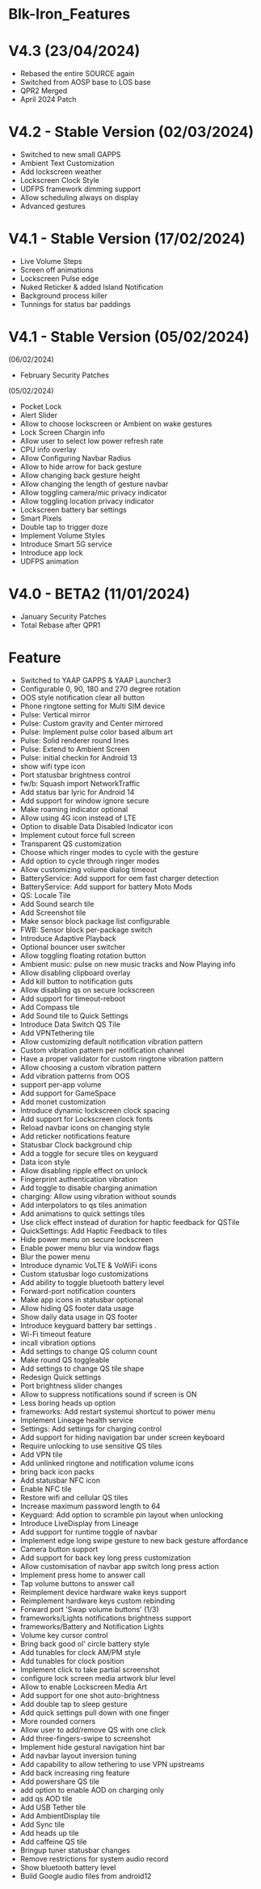 # Blk-Iron_Features

# V4.3 (23/04/2024)

 - Rebased the entire SOURCE again
 - Switched from AOSP base to LOS base
 - QPR2 Merged
 - April 2024 Patch

# V4.2 - Stable Version (02/03/2024)

  - Switched to new small GAPPS
  - Ambient Text Customization
  - Add lockscreen weather
  - Lockscreen Clock Style
  - UDFPS framework dimming support
  - Allow scheduling always on display
  - Advanced gestures

# V4.1 - Stable Version (17/02/2024)

  - Live Volume Steps
  - Screen off animations
  - Lockscreen Pulse edge
  - Nuked Reticker & added Island Notification
  - Background process killer
  - Tunnings for status bar paddings

# V4.1 - Stable Version (05/02/2024)

(06/02/2024)

  - February Security Patches

(05/02/2024)

  - Pocket Lock
  - Alert Slider
  - Allow to choose lockscreen or Ambient on wake gestures
  - Lock Screen Chargin info
  - Allow user to select low power refresh rate
  - CPU info overlay
  - Allow Configuring Navbar Radius
  - Allow to hide arrow for back gesture
  - Allow changing back gesture height
  - Allow changing the length of gesture navbar
  - Allow toggling camera/mic privacy indicator
  - Allow toggling location privacy indicator
  - Lockscreen battery bar settings
  - Smart Pixels
  - Double tap to trigger doze
  - Implement Volume Styles
  - Introduce Smart 5G service
  - Introduce app lock
  - UDFPS animation

# V4.0 - BETA2 (11/01/2024)

  - January Security Patches 
  - Total Rebase after QPR1

# Feature

- Switched to YAAP GAPPS & YAAP Launcher3
- Configurable 0, 90, 180 and 270 degree rotation
- OOS style notification clear all button
- Phone ringtone setting for Multi SIM device
- Pulse: Vertical mirror
- Pulse: Custom gravity and Center mirrored 
- Pulse: Implement pulse color based album art 
- Pulse: Solid renderer round lines 
- Pulse: Extend to Ambient Screen
- Pulse: initial checkin for Android 13 
- show wifi type icon
- Port statusbar brightness control
- fw/b: Squash import NetworkTraffic
- Add status bar lyric for Android 14
- Add support for window ignore secure
- Make roaming indicator optional 
- Allow using 4G icon instead of LTE 
- Option to disable Data Disabled Indicator icon 
- Implement cutout force full screen 
- Transparent QS customization 
- Choose which ringer modes to cycle with the gesture 
- Add option to cycle through ringer modes 
- Allow customizing volume dialog timeout 
- BatteryService: Add support for oem fast charger detection
- BatteryService: Add support for battery Moto Mods
- QS: Locale Tile
- Add Sound search tile
- Add Screenshot tile
- Make sensor block package list configurable 
- FWB: Sensor block per-package switch 
- Introduce Adaptive Playback 
- Optional bouncer user switcher 
- Allow toggling floating rotation button 
- Ambient music: pulse on new music tracks and Now Playing info 
- Allow disabling clipboard overlay 
- Add kill button to notification guts 
- Allow disabling qs on secure lockscreen 
- Add support for timeout-reboot
- Add Compass tile
- Add Sound tile to Quick Settings
- Introduce Data Switch QS Tile
- Add VPNTethering tile
- Allow customizing default notification vibration pattern 
- Custom vibration pattern per notification channel 
- Have a proper validator for custom ringtone vibration pattern
- Allow choosing a custom vibration pattern 
- Add vibration patterns from OOS 
- support per-app volume 
- Add support for GameSpace
- Add monet customization 
- Introduce dynamic lockscreen clock spacing
- Add support for Lockscreen clock fonts
- Reload navbar icons on changing style 
- Add reticker notifications feature
- Statusbar Clock background chip 
- Add a toggle for secure tiles on keyguard 
- Data icon style 
- Allow disabling ripple effect on unlock 
- Fingerprint authentication vibration 
- Add toggle to disable charging animation 
- charging: Allow using vibration without sounds
- Add interpolators to qs tiles animation 
- Add animations to quick settings tiles 
- Use click effect instead of duration for haptic feedback for QSTile
- QuickSettings: Add Haptic Feedback to tiles 
- Hide power menu on secure lockscreen 
- Enable power menu blur via window flags
- Blur the power menu
- Introduce dynamic VoLTE & VoWiFi icons
- Custom statusbar logo customizations 
- Add ability to toggle bluetooth battery level 
- Forward-port notification counters 
- Make app icons in statusbar optional 
- Allow hiding QS footer data usage 
- Show daily data usage in QS footer
- Introduce keyguard battery bar settings .
- Wi-Fi timeout feature
- incall vibration options 
- Add settings to change QS column count 
- Make round QS toggleable 
- Add settings to change QS tile shape 
- Redesign Quick settings
- Port brightness slider changes 
- Allow to suppress notifications sound if screen is ON 
- Less boring heads up option 
- frameworks: Add restart systemui shortcut to power menu 
- Implement Lineage health service
- Settings: Add settings for charging control
- Add support for hiding navigation bar under screen keyboard 
- Require unlocking to use sensitive QS tiles
- Add VPN tile
- Add unlinked ringtone and notification volume icons
- bring back icon packs
- Add statusbar NFC icon
- Enable NFC tile
- Restore wifi and cellular QS tiles
- Increase maximum password length to 64
- Keyguard: Add option to scramble pin layout when unlocking
- Introduce LiveDisplay from Lineage
- Add support for runtime toggle of navbar
- Implement edge long swipe gesture to new back gesture affordance
- Camera button support
- Add support for back key long press customization
- Allow customisation of navbar app switch long press action
- Implement press home to answer call
- Tap volume buttons to answer call
- Reimplement device hardware wake keys support
- Reimplement hardware keys custom rebinding
- Forward port 'Swap volume buttons' (1/3)
- frameworks/Lights notifications brightness support
- frameworks/Battery and Notification Lights
- Volume key cursor control
- Bring back good ol' circle battery style
- Add tunables for clock AM/PM style
- Add tunables for clock position
- Implement click to take partial screenshot 
- configure lock screen media artwork blur level 
- Allow to enable Lockscreen Media Art
- Add support for one shot auto-brightness
- Add double tap to sleep gesture
- Add quick settings pull down with one finger
- More rounded corners
- Allow user to add/remove QS with one click
- Add three-fingers-swipe to screenshot 
- Implement hide gestural navigation hint bar
- Add navbar layout inversion tuning
- Add capability to allow tethering to use VPN upstreams 
- Add back increasing ring feature
- Add powershare QS tile
- add option to enable AOD on charging only 
- add qs AOD tile
- Add USB Tether tile
- Add AmbientDisplay tile
- Add Sync tile
- Add heads up tile
- Add caffeine QS tile
- Bringup tuner statusbar changes
- Remove restrictions for system audio record
- Show bluetooth battery level
- Build Google audio files from android12
